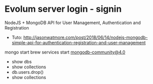 # Evolum server login - signin

NodeJS + MongoDB API for User Management, Authentication and Registration


- Tuto: http://jasonwatmore.com/post/2018/06/14/nodejs-mongodb-simple-api-for-authentication-registration-and-user-management

mongo start  brew services start mongodb-community@4.0
- show dbs
- show collections 
- db.users.drop()
- show collections